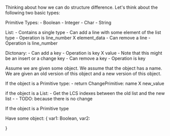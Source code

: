 Thinking about how we can do structure difference. Let's think about the following two basic types:

Primitive Types:
    - Boolean
    - Integer
    - Char
    - String

List: 
    - Contains a single type
    - Can add a line with some element of the list type
        - Operation is line_number X element_data
    - Can remove a line
        - Operation is line_number

Dictonary:
    - Can add a key
        - Operation is key X value
        - Note that this might be an insert or a change key
    - Can remove a key
        - Operation is key



Assume we are given some object. We assume that the object has a name. We are given an old version of this object and a new version of this object. 

If the object is a Primitive type:
    - return ChangePrimitive: name X new_value

if the object is a List:
    - Get the LCS indexes between the old list and the new list
    - 
    - TODO: because there is no change 

If the object is a Primitive type




Have some object: {
    var1: Boolean,
    var2: 

}

